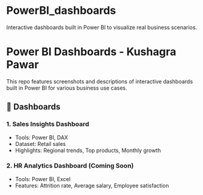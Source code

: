 # PowerBI_dashboards
Interactive dashboards built in Power BI to visualize real business scenarios.



# Power BI Dashboards - Kushagra Pawar

This repo features screenshots and descriptions of interactive dashboards built in Power BI for various business use cases.

## 📌 Dashboards

### 1. Sales Insights Dashboard
- Tools: Power BI, DAX
- Dataset: Retail sales
- Highlights: Regional trends, Top products, Monthly growth

### 2. HR Analytics Dashboard (Coming Soon)
- Tools: Power BI, Excel
- Features: Attrition rate, Average salary, Employee satisfaction
